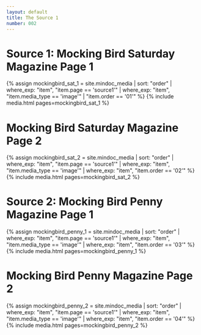```yaml
---
layout: default
title: The Source 1
number: 002
---
```


# Source 1: Mocking Bird Saturday Magazine Page 1

{% assign mockingbird_sat_1 = site.mindoc_media | sort: "order" | where_exp: "item", "item.page == 'source1'" | where_exp: "item", "item.media_type == 'image'" | "item.order == '01'" %}
{% include media.html pages=mockingbird_sat_1 %}


# Mocking Bird Saturday Magazine Page 2

{% assign mockingbird_sat_2 = site.mindoc_media | sort: "order" | where_exp: "item", "item.page == 'source1'" | where_exp: "item", "item.media_type == 'image'" | where_exp: "item", "item.order == '02'" %}
{% include media.html pages=mockingbird_sat_2 %}



# Source 2: Mocking Bird Penny Magazine Page 1

{% assign mockingbird_penny_1 = site.mindoc_media | sort: "order" | where_exp: "item", "item.page == 'source1'" | where_exp: "item", "item.media_type == 'image'" | where_exp: "item", "item.order == '03'" %}
{% include media.html pages=mockingbird_penny_1 %}


# Mocking Bird Penny Magazine Page 2

{% assign mockingbird_penny_2 = site.mindoc_media | sort: "order" | where_exp: "item", "item.page == 'source1'" | where_exp: "item", "item.media_type == 'image'" | where_exp: "item", "item.order == '04'" %}
{% include media.html pages=mockingbird_penny_2 %}
